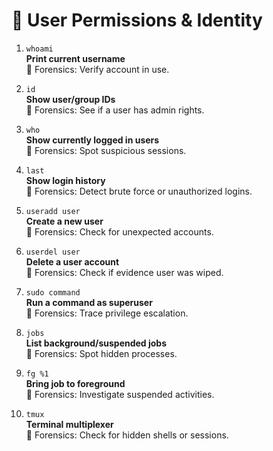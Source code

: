 # 👥 User Permissions & Identity

1. `whoami`  
   **Print current username**  
   🔐 Forensics: Verify account in use.

2. `id`  
   **Show user/group IDs**  
   🔐 Forensics: See if a user has admin rights.

3. `who`  
   **Show currently logged in users**  
   🔐 Forensics: Spot suspicious sessions.

4. `last`  
   **Show login history**  
   🔐 Forensics: Detect brute force or unauthorized logins.

5. `useradd user`  
   **Create a new user**  
   🔐 Forensics: Check for unexpected accounts.

6. `userdel user`  
   **Delete a user account**  
   🔐 Forensics: Check if evidence user was wiped.

7. `sudo command`  
   **Run a command as superuser**  
   🔐 Forensics: Trace privilege escalation.

8. `jobs`  
   **List background/suspended jobs**  
   🔐 Forensics: Spot hidden processes.

9. `fg %1`  
   **Bring job to foreground**  
   🔐 Forensics: Investigate suspended activities.

10. `tmux`  
   **Terminal multiplexer**  
   🔐 Forensics: Check for hidden shells or sessions.

